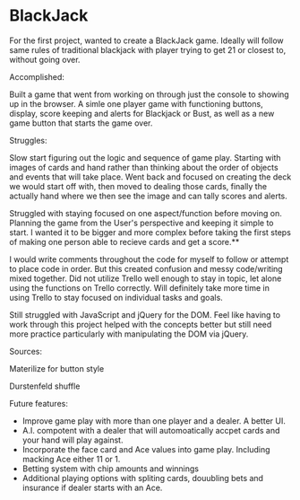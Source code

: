 # BlackJack


For the first project, wanted to create a BlackJack game.  Ideally will follow same rules of traditional blackjack with player trying to get 21 or closest to, without going over. 


Accomplished:

Built a game that went from working on through just the console to showing up in the browser.  A simle one player game with functioning buttons, display, score keeping and alerts for Blackjack or Bust, as well as a new game button that starts the game over. 


Struggles:

Slow start figuring out the logic and sequence of game play.  Starting with images of cards and hand rather than thinking about the order of objects and events that will take place.  Went back and focused on creating the deck we would start off with, then moved to dealing those cards, finally the actually hand where we then see the image and can tally scores and alerts.

Struggled with staying focused on one aspect/function before moving on.  Planning the game from the User's perspective and keeping it simple to start.  I wanted it to be bigger and more complex before taking the first steps of making one person able to recieve cards and get a score.**

I would write comments throughout the code for myself to follow or attempt to place code in order.  But this created confusion and messy code/writing mixed together.  Did not utilize Trello well enough to stay in topic, let alone using the functions on Trello correctly.  Will definitely take more time in using Trello to stay focused on individual tasks and goals.

Still struggled with JavaScript and jQuery for the DOM.  Feel like having to work through this project helped with the concepts better but still need more practice particularly with manipulating the DOM via jQuery.



Sources:

Materilize for button style

Durstenfeld shuffle




Future features:
- Improve game play with more than one player and a dealer. A better UI.
- A.I. compotent with a dealer that will automoatically accpet cards and your hand will play against.
- Incorporate the face card and Ace values into game play. Including macking Ace either 11 or 1.
- Betting system with chip amounts and winnings 
- Additional playing options with spliting cards, douubling bets and insurance if dealer starts with an Ace.